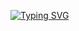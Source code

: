 <a href="https://git.io/typing-svg"><img src="https://readme-typing-svg.demolab.com?font=Comic+Sans+MS&size=60&pause=900&color=6311F7&background=FFFFFF00&center=true&vCenter=true&random=true&width=1250&height=450&lines=Horman-Oladushek;I+love+my+hobby!!;Write+me+in+Telegram%3A+%40horman_oladushek" alt="Typing SVG" /></a>

